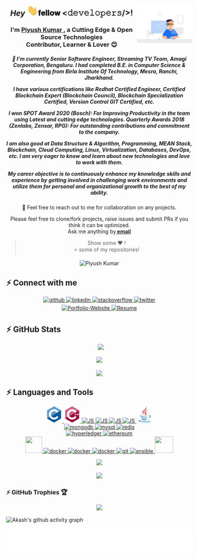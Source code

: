 <div align="center">
 <h2><i> Hey  <img src="https://raw.githubusercontent.com/ABSphreak/ABSphreak/master/gifs/Hi.gif" width="30px" style="max-width:100%;"></i>𝐟𝐞𝐥𝐥𝐨𝐰 <𝚍𝚎𝚟𝚎𝚕𝚘𝚙𝚎𝚛𝚜/>! <img align="right" src="https://github.com/piyushkumar96/piyushkumar96/blob/main/assets/Developer.gif" width="150px"></h2>
</div>

<div align="center">

<h3>I'm <a href="https://piyushkumar96.github.io"> Piyush Kumar </a>, a Cutting Edge & Open Source Technologies <br/> Contributor, Learner & Lover 😊</h3>


<h5><i>🔭 I'm currently Senior Software Engineer, Streaming TV Team, Amagi Corporation, Bengaluru. I had completed B.E. in Computer Science & Engineering from Birla Institute Of Technology, Mesra, Ranchi, Jharkhand. 

I have various certifications like Redhat Certified Engineer, Certified Blockchain Expert (Blockchain Council), Blockchain Specialization Certified, Version Control GIT Certified, etc. 

I won SPOT Award 2020 (Bosch): For Improving Productivity in the team using Latest and cutting edge
technologies. Quarterly Awards 2018 (Zenlabs, Zensar, RPG): For outstanding contributions and commitment to the company. 

I am also good at Data Structure & Algorithm, Programming, MEAN Stack, Blockchain, Cloud Computing, Linux, Virtualization, Databases, DevOps, etc. I am very eager to know and learn about new technologies and love to work with them.

My career objective is to continuously enhance my knowledge skills and experience by getting involved in challenging work environments and utilize them for personal and organizational growth to the best of my ability.</i></h5>

👯 Feel free to reach out to me for collaboration on any projects.


Please feel free to clone/fork projects, raise issues and submit PRs if you think it can be optimized. <br>
Ask me anything by<a href="mailto:mailto.piyush25032@gmail.com"><b> email</b></a>


> Show some ❤️ !</br>
> ⭐️ some of my repositories!

</div>

<p align="center"> <img src="https://komarev.com/ghpvc/?username=piyushkumar96" alt="Piyush Kumar" /> </p>
<p align="center">

## :zap: Connect with me

<div align="center">
<a href="https://github.com/piyushkumar96" target="_blank">
<img src=https://img.shields.io/badge/github-%2324292e.svg?&style=for-the-badge&logo=github&logoColor=white alt=github style="margin-bottom: 5px;" />
</a>
<a href="https://www.linkedin.com/in/piyushkumar96/" target="_blank">
<img src=https://img.shields.io/badge/linkedin-%231E77B5.svg?&style=for-the-badge&logo=linkedin&logoColor=white alt=linkedin style="margin-bottom: 5px;" />
</a> 

<a href="https://stackoverflow.com/users/9673050/piyush-kumar" target="_blank">
<img src=https://img.shields.io/badge/stackoverflow-%2324292e.svg?&style=for-the-badge&logo=stackoverflow&logoColor=white alt=stackoverflow style="margin-bottom: 5px;" />
</a>

<a href="https://twitter.com/piyushkumar1696" target="_blank">
<img src=https://img.shields.io/badge/twitter-%2300acee.svg?&style=for-the-badge&logo=twitter&logoColor=white alt=twitter style="margin-bottom: 5px;" />
</a>

<br/>

<a href="https://piyushkumar96.github.io/" target="_blank">
<img src=https://img.shields.io/badge/-Portfolio%20Website-red alt=Portfolio-Website style="margin-bottom: 5px;" />
</a>
<a href="https://drive.google.com/file/d/15hnGDWXA_hJ2lhQIK44yIRk6hKxPfusR/view?usp=sharing" target="_blank">
<img src=https://img.shields.io/badge/-Resume-purple alt=Resume style="margin-bottom: 5px;" />
</a>

</div>

## :zap: GitHub Stats

<p align="center">&nbsp;
<img align="center" src="https://github-readme-stats.vercel.app/api?username=piyushkumar96&show_icons=true&hide_border=true&show_owner=true&title_color=FFFF00&theme=dark&layout=compact" /><br><br>
<img align="center" src="https://github-readme-streak-stats.herokuapp.com/?user=piyushkumar96&theme=radical&custom_title=streak-stats&hide_border=true&layout=compact" /><br><br>
<img align="center" src="https://github-profile-summary-cards.vercel.app/api/cards/profile-details?username=piyushkumar96&theme=dracula" />
</p>

## :zap: Languages and Tools

<p align="center"> 
<a href="https://www.cprogramming.com/" target="_blank"> <img src="https://raw.githubusercontent.com/devicons/devicon/master/icons/c/c-original.svg" alt="c" width="45" height="45"/> </a> 
<a href="https://www.w3schools.com/cpp/" target="_blank"> <img src="https://raw.githubusercontent.com/devicons/devicon/master/icons/cplusplus/cplusplus-original.svg" alt="cplusplus" width="45" height="45"/> </a>
<a href="https://www.javascript.com/" target="_blank"><img src="https://upload.wikimedia.org/wikipedia/commons/9/99/Unofficial_JavaScript_logo_2.svg" alt="JS" width="45" height="45"/> </a>
<a href="https://www.typescriptlang.org/" target="_blank"><img src="https://upload.wikimedia.org/wikipedia/commons/thumb/4/4c/Typescript_logo_2020.svg/96px-Typescript_logo_2020.svg.png" alt="JS" width="45" height="45"/> </a>
<a href="https://www.golang.org/" target="_blank"><img src="https://upload.wikimedia.org/wikipedia/commons/thumb/0/05/Go_Logo_Blue.svg/322px-Go_Logo_Blue.svg.png" alt="JS" width="45" height="45"/> </a>
<a href="https://soliditylang.org/" target="_blank"><img src="https://upload.wikimedia.org/wikipedia/commons/thumb/9/98/Solidity_logo.svg/120px-Solidity_logo.svg.png" alt="JS" width="45" height="45"/> </a>
<a href="https://www.java.com" target="_blank"> <img src="https://raw.githubusercontent.com/devicons/devicon/master/icons/java/java-original.svg" alt="java" width="45" height="45"/> </a> 

<br>
<a href="https://www.mongodb.com/" target="_blank"> <img src="https://avatars.githubusercontent.com/u/45120?s=200&v=4" alt="mongodb" width="45" height="45"/> </a>
<a href="https://www.mysql.com/" target="_blank"> <img src="https://avatars.githubusercontent.com/u/2452804?s=200&v=4" alt="mysql" width="45" height="45"/> </a>
<a href="https://redis.io/" target="_blank"> <img src="https://avatars.githubusercontent.com/u/1529926?s=200&v=4" alt="redis" width="45" height="45"/> </a>

<br/>
<a href="https://www.hyperledger.org" target="_blank"> <img src="https://avatars.githubusercontent.com/u/7657900?s=200&v=4" alt="hyperledger" width="50" height="45"/> </a>
<a href="https://github.com/ethereum" target="_blank"> <img src="https://avatars.githubusercontent.com/u/6250754?s=200&v=4" alt="ethereum" width="60" height="45"/> </a>

<br>
<a href="https://www.docker.com" target="_blank"> <img src="https://upload.wikimedia.org/wikipedia/commons/thumb/a/a8/Microsoft_Azure_Logo.svg/300px-Microsoft_Azure_Logo.svg.png" width="45" height="45"/> </a>
<a href="https://amazon.com/aws" target="_blank"> <img src="https://avatars.githubusercontent.com/u/2232217?s=200&v=4" alt="docker" width="50" height="45"/> </a>
<a href="https://www.docker.com" target="_blank"> <img src="https://avatars.githubusercontent.com/u/5429470?s=200&v=4" alt="docker" width="50" height="45"/> </a>
<a href="https://kubernetes.io" target="_blank"> <img src="https://avatars.githubusercontent.com/u/13629408?s=200&v=4" alt="docker" width="50" height="45"/> </a>
<a href="https://git-scm.com" target="_blank"> <img src="https://avatars.githubusercontent.com/u/18133?s=200&v=4" alt="git" width="50" height="45"/> </a>
<a href="https://www.ansible.com/" target="_blank"> <img src="https://avatars.githubusercontent.com/u/1507452?s=200&v=4" alt="ansible" width="50" height="45"/> </a>
<a href="https://www.postman.com/" target="_blank"> <img src="https://avatars.githubusercontent.com/u/10251060?s=200&v=4" width="50" height="45"/> </a>
</p>

<p align="center"> 
<img src= "https://github-readme-stats.vercel.app/api/top-langs/?username=piyushkumar96&layout=compact&hide=html&theme=highcontrast"><br>
<a href="https://github.com/ryo-ma/github-profile-trophy" target="_blank">
<img src= "https://github-profile-summary-cards.vercel.app/api/cards/repos-per-language?username=piyushkumar96&theme=dracula" alt=""><br>
<img src= "https://github-profile-summary-cards.vercel.app/api/cards/most-commit-language?username=piyushkumar96&theme=dracula">
</a>
</p>

### :zap: GitHub Trophies 🏆

<p align="center">
  <a href="https://github.com/ryo-ma/github-profile-trophy" target="_blank">
    <img src="https://github-profile-trophy.vercel.app/?username=piyushkumar96&theme=juicyfresh&row=2&column=4&margin-w=20&margin-h=15"/>
  </a>
</p>



![Akash's github activity graph](https://activity-graph.herokuapp.com/graph?username=piyushkumar96&theme=dracula&layout=compact&title_color=FF69B4)

<img align='center'  height="70" alt="Thanks" width="100%" src="https://github.com/piyushkumar96/piyushkumar96/blob/main/assets/marquee.svg"/> 
<!--
**piyushkumar96/piyushkumar96** is a ✨ _special_ ✨ repository because its `README.md` (this file) appears on your GitHub profile.

Here are some ideas to get you started:

- 🔭 I’m currently working on ...
- 🌱 I’m currently learning ...
- 👯 I’m looking to collaborate on ...
- 🤔 I’m looking for help with ...
- 💬 Ask me about ...
- 📫 How to reach me: ...
- 😄 Pronouns: ...
- ⚡ Fun fact: ...
-->
